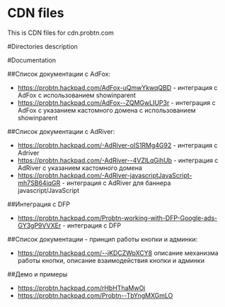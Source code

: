 # CDN files
This is CDN files for cdn.probtn.com

#Directories description

#Documentation

##Список документации c AdFox:
- https://probtn.hackpad.com/AdFox-uQmwYkwqQBD - интеграция с AdFox c использованием showinparent
- https://probtn.hackpad.com/AdFox--ZQMGwLIUP3r - интеграция с AdFox с указанием кастомного домена c использованием showinparent

##Список документации c AdRiver:
- https://probtn.hackpad.com/-AdRiver-oIS1RMg4G92 - интеграция с Adriver
- https://probtn.hackpad.com/-AdRiver--4VZlLqGihUb - интеграция с AdRiver с указанием кастомного домена
- https://probtn.hackpad.com/-AdRiver-javascriptJavaScript-mh7SB64iqGR - интеграция с AdRiver для баннера javascript/JavaScript

##Интеграция с DFP
- https://probtn.hackpad.com/Probtn-working-with-DFP-Google-ads-GY3gP9VVXEr - интеграция с DFP

##Список документации - принцип работы кнопки и админки:
- https://probtn.hackpad.com/--jKDCZWpXCY8 описание механизма работы кнопки, описание взаимодействия кнопки и админки

##Демо и примеры
- https://probtn.hackpad.com/rHbHThaMwOi
- https://probtn.hackpad.com/Probtn--TbYngMXGmLO